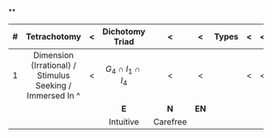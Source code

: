 **

|  #  |                       Tetrachotomy                        |  <  |     Dichotomy Triad     |    <     |   <    | Types |  <  |  <  |  <  |
| :-: | :-------------------------------------------------------: | :-: | :---------------------: | :------: | :----: | :---: | :-: | :-: | :-: |
|  1  | Dimension (Irrational) / Stimulus Seeking / Immersed In ^ |  <  | $G_4 \cap I_1 \cap I_4$ |    <     |   <    |       |  <  |  <  |  <  |
|     |                                                           |     |          **E**          |  **N**   | **EN** |       |     |     |     |
|     |                                                           |     |        Intuitive        | Carefree |        |       |     |     |     |

